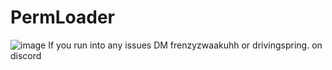 # PermLoader
![image](https://github.com/Frenzy-zwaake/PermLoader/assets/130915230/b152976b-0ba6-43f7-a451-468853b9ef0b)
If you run into any issues DM frenzyzwaakuhh or drivingspring. on discord
